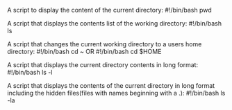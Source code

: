 A script to display the content of the current directory:
#!/bin/bash
pwd

A script that displays the contents list of the working directory:
#!/bin/bash
ls

A script that changes the current  working directory to a users home directory:
#!/bin/bash
cd ~  OR
#!/bin/bash
cd $HOME

A script that displays the current directory contents in long format:
#!/bin/bash
ls -l

A script that displays the contents of the current directory in long format including the hidden files(files with names beginning with a .):
#!/bin/bash
ls -la
